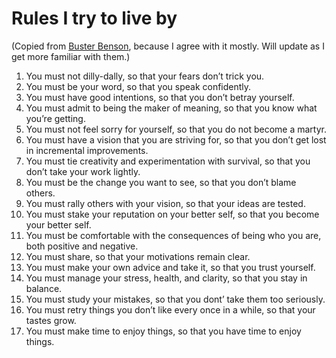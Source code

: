 # Rules I try to live by

(Copied from [Buster Benson][buster], because I agree with it mostly. Will update as I get more familiar with them.)

1. You must not dilly-dally, so that your fears don’t trick you.
2. You must be your word, so that you speak confidently.
3. You must have good intentions, so that you don’t betray yourself.
4. You must admit to being the maker of meaning, so that you know what you’re getting.
5. You must not feel sorry for yourself, so that you do not become a martyr.
6. You must have a vision that you are striving for, so that you don’t get lost in incremental improvements.
7. You must tie creativity and experimentation with survival, so that you don’t take your work lightly.
8. You must be the change you want to see, so that you don’t blame others.
9. You must rally others with your vision, so that your ideas are tested.
10. You must stake your reputation on your better self, so that you become your better self.
11. You must be comfortable with the consequences of being who you are, both positive and negative.
12. You must share, so that your motivations remain clear.
13. You must make your own advice and take it, so that you trust yourself.
14. You must manage your stress, health, and clarity, so that you stay in balance.
15. You must study your mistakes, so that you dont’ take them too seriously.
16. You must retry things you don’t like every once in a while, so that your tastes grow.
17. You must make time to enjoy things, so that you have time to enjoy things.

[buster]: https://github.com/busterbenson/public "Buster's public self"
